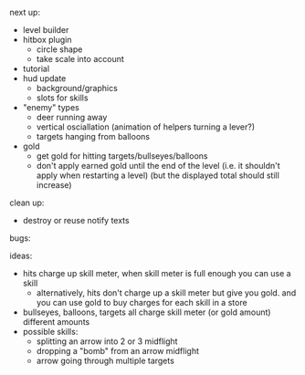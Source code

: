 next up:
- level builder
- hitbox plugin
  - circle shape
  - take scale into account
- tutorial
- hud update
  - background/graphics
  - slots for skills
- "enemy" types
  - deer running away
  - vertical osciallation (animation of helpers turning a lever?)
  - targets hanging from balloons
- gold
  - get gold for hitting targets/bullseyes/balloons
  - don't apply earned gold until the end of the level (i.e. it shouldn't apply when restarting a level) (but the displayed total should still increase)

clean up:
- destroy or reuse notify texts

bugs:

ideas:
  - hits charge up skill meter, when skill meter is full enough you can use a skill
    - alternatively, hits don't charge up a skill meter but give you gold. and you can use gold to buy charges for each skill in a store
  - bullseyes, balloons, targets all charge skill meter (or gold amount) different amounts
  - possible skills:
    - splitting an arrow into 2 or 3 midflight
    - dropping a "bomb" from an arrow midflight
    - arrow going through multiple targets
